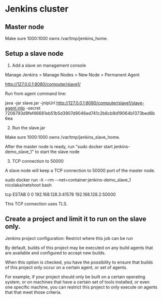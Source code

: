 # Jenkins cluster

## Master node

Make sure 1000:1000 owns /var/tmp/jenkins_home.


## Setup a slave node

1) Add a slave on management console

Manage Jenkins > Manage Nodes > New Node > Permanent Agent

http://127.0.0.1:8080/computer/slave1/

Run from agent command line:

java -jar slave.jar -jnlpUrl http://127.0.0.1:8080/computer/slave1/slave-agent.jnlp -secret 7208793d9fef46681eb51b5d3907d9046ed741c2b8cb9d19064b1373bed6b6ea

2) Run the slave.jar

Make sure 1000:1000 owns /var/tmp/jenkins_slave_home.

After the master node is ready, run "sudo docker start jenkins-demo_slave_1" to start the slave node

3) TCP connection to 50000

A slave node will keep a TCP connection to 50000 port of the master node.

sudo docker run -it --rm --net=container:jenkins-demo_slave_1 nicolaka/netshoot bash

tcp                      ESTAB                     0                          0                                              192.168.128.3:41578                                          192.168.128.2:50000

This TCP connection uses TLS.

## Create a project and limit it to run on the slave only.

Jenkins project configuration: Restrict where this job can be run

By default, builds of this project may be executed on any build agents that are available and configured to accept new builds.

When this option is checked, you have the possibility to ensure that builds of this project only occur on a certain agent, or set of agents.

For example, if your project should only be built on a certain operating system, or on machines that have a certain set of tools installed, or even one specific machine, you can restrict this project to only execute on agents that that meet those criteria.
